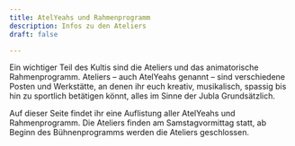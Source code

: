 ```yaml
---
title: AtelYeahs und Rahmenprogramm
description: Infos zu den Ateliers
draft: false

---
```

Ein wichtiger Teil des Kultis sind die Ateliers und das animatorische Rahmenprogramm. Ateliers – auch AtelYeahs genannt – sind verschiedene Posten und Werkstätte, an denen ihr euch kreativ, musikalisch, spassig bis hin zu sportlich betätigen könnt, alles im Sinne der Jubla Grundsätzlich.

Auf dieser Seite findet ihr eine Auflistung aller AtelYeahs und Rahmenprogramm. Die Ateliers finden am Samstagvormittag statt, ab Beginn des Bühnenprogramms werden die Ateliers geschlossen.